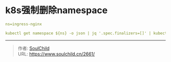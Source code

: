 # k8s强制删除namespace

<!--more-->
```yaml
ns=ingress-nginx

kubectl get namespace ${ns} -o json | jq '.spec.finalizers=[]' | kubectl replace --raw /api/v1/namespaces/${ns}/finalize -f -
```


---

> 作者: [SoulChild](https://www.soulchild.cn)  
> URL: https://www.soulchild.cn/2661/  

